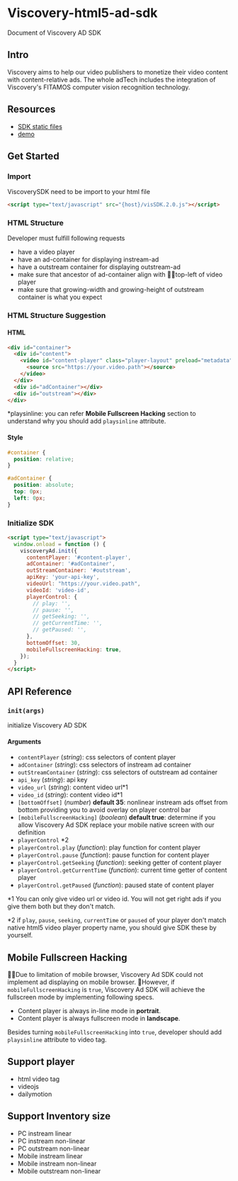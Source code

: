# Viscovery-html5-ad-sdk
Document of Viscovery AD SDK

## Intro

Viscovery aims to help our video publishers to monetize their video content with content-relative ads. The whole adTech includes the integration of Viscovery's FITAMOS computer vision recognition technology.

## Resources
* [SDK static files](https://vsp.viscovery.com/visSDK/lib/js)
* [demo](https://vsp.viscovery.com/visSDK)

## Get Started

### Import

ViscoverySDK need to be import to your html file

```html
<script type="text/javascript" src="{host}/visSDK.2.0.js"></script>
```

### HTML Structure

Developer must fulfill following requests

* have a video player
* have an ad-container for displaying instream-ad
* have a outstream container for displaying outstream-ad
* make sure that ancestor of ad-container align with top-left of video player
* make sure that growing-width and growing-height of outstream container is what you expect

### HTML Structure Suggestion

#### HTML
```html
<div id="container">
  <div id="content">
    <video id="content-player" class="player-layout" preload="metadata" width="854" height="480" playsinline controls>
      <source src="https://your.video.path"></source>
    </video>
  </div>
  <div id="adContainer"></div>
  <div id="outstream"></div>
</div>
```

\*playsinline: you can refer **Mobile Fullscreen Hacking** section to understand why you should add `playsinline` attribute.

#### Style
```css
#container {
  position: relative;
}

#adContainer {
  position: absolute;
  top: 0px;
  left: 0px;
}
```

### Initialize SDK
```html 
<script type="text/javascript">
  window.onload = function () {
    viscoveryAd.init({
      contentPlayer: '#content-player',
      adContainer: '#adContainer',
      outStreamContainer: '#outstream',
      apiKey: 'your-api-key', 
      videoUrl: "https://your.video.path",
      videoId: 'video-id',
      playerControl: {
        // play: '',
        // pause: '',
        // getSeeking: '',
        // getCurrentTime: '',
        // getPaused: '',
      },
      bottomOffset: 30,
      mobileFullscreenHacking: true,
    });
  }
</script>
```

## API Reference
### `init(args)`

initialize Viscovery AD SDK

#### Arguments
* `contentPlayer` (*string*): css selectors of content player
* `adContainer` (*string*): css selectors of instream ad container
* `outStreamContainer` (*string*): css selectors of outstream ad container
* `api_key` (*string*): api key
* `video_url` (*string*): content video url\*1
* `video_id` (*string*): content video id\*1
* `[bottomOffset]` (*number*) **default 35**: nonlinear instream ads offset from bottom providing you to avoid overlay on player control bar
* `[mobileFullscreenHacking]` (*boolean*) **default true**: determine if you allow Viscovery Ad SDK replace your mobile native screen with our definition
* `playerControl` \*2
* `playerControl.play` (*function*): play function for content player
* `playerControl.pause` (*function*): pause function for content player
* `playerControl.getSeeking` (*function*): seeking getter of content player 
* `playerControl.getCurrentTime` (*function*): current time getter of content player
* `playerControl.getPaused` (*function*): paused state of content player

\*1 You can only give video url or video id. You will not get right ads if you give them both but they don't match.

\*2 if `play`, `pause`, `seeking`, `currentTime` or `paused` of your player don't match native html5 video player property name, you should give SDK these by yourself.

## Mobile Fullscreen Hacking

Due to limitation of mobile browser, Viscovery Ad SDK could not implement ad displaying on mobile browser. However, if `mobileFullscreenHacking` is `true`, Viscovery Ad SDK will achieve the fullscreen mode by implementing following specs.

* Content player is always in-line mode in **portrait**.
* Content player is always fullscreen mode in **landscape**.

Besides turning `mobileFullscreenHacking` into `true`, developer should add `playsinline` attribute to video tag.

## Support player
- html video tag
- videojs
- dailymotion

## Support Inventory size
- PC instream linear
- PC instream non-linear
- PC outstream non-linear
- Mobile instream linear
- Mobile instream non-linear
- Mobile outstream non-linear
